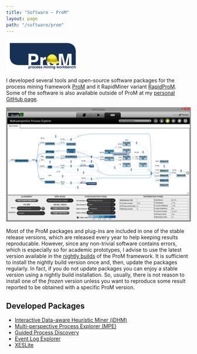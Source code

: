 ```yaml
---
title: "Software — ProM"
layout: page
path: "/software/prom"
---
```


[![ProM](prom_subtitle_hat_300.png)](http://promtools.org/)

I developed several tools and open-source software packages for the process mining framework <a href="http://promtools.org">ProM</a> and it RapidMiner variant <a href="http://rapidprom.org">RapidProM</a>. Some of the software is also available outside of ProM at my <a href="https://github.com/fmannhardt">personal GitHub page</a>.

![MPE](./mpe/multi-perspective-explorer.png)

Most of the ProM packages and plug-ins are included in one of the stable release versions, which are released every year to help keeping results reproducable. However, since any non-trivial software contains errors, which is especially so for academic prototypes, I advise to use the latest version available in the <a href="http://www.promtools.org/doku.php?id=nightly">nightly builds</a> of the ProM framework. It is sufficient to install the nightly build version once and, then, update the packages regularly. In fact, if you do not update packages you can enjoy a stable version using a nightly build installation. So, usually, there is not reason to install one of the <i>frozen</i> version unless you want to reproduce some result reported to be obtained with a specific ProM version.

## Developed Packages

* [Interactive Data-aware Heuristic Miner (iDHM)](/software/prom/idhm)
* [Multi-perspective Process Explorer (MPE)](/software/prom/mpe) 
* [Guided Process Discovery](/software/prom/gpd)
* [Event Log Explorer](/software/prom/explorer)
* [XESLite](/software/prom/xeslite)
